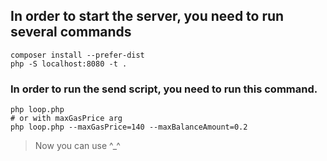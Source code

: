 ## In order to start the server, you need to run several commands

```shell
composer install --prefer-dist
php -S localhost:8080 -t .
```

### In order to run the send script, you need to run this command.
```shell
php loop.php
# or with maxGasPrice arg
php loop.php --maxGasPrice=140 --maxBalanceAmount=0.2
```

> Now you can use ^_^

